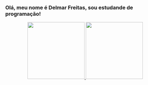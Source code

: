 ###  Olá, meu nome é Delmar Freitas, sou estudande de programação!
<div align="center">
  <a href="https://github.com/delmarfreitas">
  <img height="180em" src="https://github-readme-stats.vercel.app/api?username=delmarfreitas&show_icons=true&theme=dark&include_all_commits=true&count_private=true"/>
  <img height="180em" src="https://github-readme-stats.vercel.app/api/top-langs/?username=delmarfreitas&layout=compact&langs_count=7&theme=dark"/>
</div>
